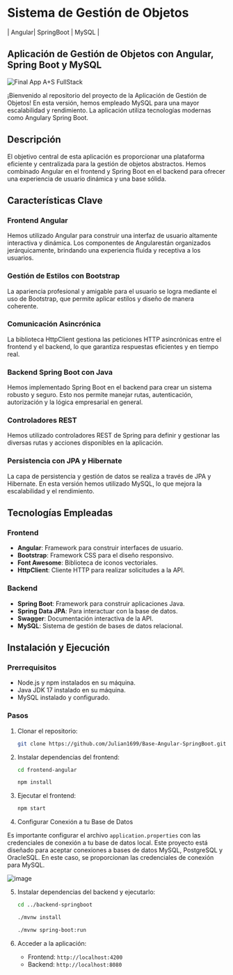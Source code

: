 # Sistema de Gestión de Objetos 
| Angular| SpringBoot | MySQL |

## Aplicación de Gestión de Objetos con Angular, Spring Boot y MySQL

![Final App A+S FullStack](https://github.com/Julian1699/Base-Angular-SpringBoot/assets/114323630/eefc0579-fe91-4357-8867-0490c3b2f27a)

¡Bienvenido al repositorio del proyecto de la Aplicación de Gestión de Objetos! En esta versión, hemos empleado MySQL para una mayor escalabilidad y rendimiento. La aplicación utiliza tecnologías modernas como Angulary Spring Boot.

## Descripción

El objetivo central de esta aplicación es proporcionar una plataforma eficiente y centralizada para la gestión de objetos abstractos. Hemos combinado Angular en el frontend y Spring Boot en el backend para ofrecer una experiencia de usuario dinámica y una base sólida.

## Características Clave

### Frontend Angular
Hemos utilizado Angular para construir una interfaz de usuario altamente interactiva y dinámica. Los componentes de Angularestán organizados jerárquicamente, brindando una experiencia fluida y receptiva a los usuarios.

### Gestión de Estilos con Bootstrap
La apariencia profesional y amigable para el usuario se logra mediante el uso de Bootstrap, que permite aplicar estilos y diseño de manera coherente.

### Comunicación Asincrónica
La biblioteca HttpClient gestiona las peticiones HTTP asincrónicas entre el frontend y el backend, lo que garantiza respuestas eficientes y en tiempo real.

### Backend Spring Boot con Java
Hemos implementado Spring Boot en el backend para crear un sistema robusto y seguro. Esto nos permite manejar rutas, autenticación, autorización y la lógica empresarial en general.

### Controladores REST
Hemos utilizado controladores REST de Spring para definir y gestionar las diversas rutas y acciones disponibles en la aplicación.

### Persistencia con JPA y Hibernate
La capa de persistencia y gestión de datos se realiza a través de JPA y Hibernate. En esta versión hemos utilizado MySQL, lo que mejora la escalabilidad y el rendimiento.

## Tecnologías Empleadas

### Frontend
- **Angular**: Framework para construir interfaces de usuario.
- **Bootstrap**: Framework CSS para el diseño responsivo.
- **Font Awesome**: Biblioteca de iconos vectoriales.
- **HttpClient**: Cliente HTTP para realizar solicitudes a la API.

### Backend
- **Spring Boot**: Framework para construir aplicaciones Java.
- **Spring Data JPA**: Para interactuar con la base de datos.
- **Swagger**: Documentación interactiva de la API.
- **MySQL**: Sistema de gestión de bases de datos relacional.

## Instalación y Ejecución

### Prerrequisitos
- Node.js y npm instalados en su máquina.
- Java JDK 17 instalado en su máquina.
- MySQL instalado y configurado.

### Pasos
1. Clonar el repositorio:
    ```bash
    git clone https://github.com/Julian1699/Base-Angular-SpringBoot.git
    ```

2. Instalar dependencias del frontend:
    ```bash
    cd frontend-angular
    ```

    ```bash
    npm install
    ```

3. Ejecutar el frontend:

    ```bash
    npm start
    ```

4. Configurar Conexión a tu Base de Datos

Es importante configurar el archivo `application.properties` con las credenciales de conexión a tu base de datos local. Este proyecto está diseñado para aceptar conexiones a bases de datos MySQL, PostgreSQL y OracleSQL. En este caso, se proporcionan las credenciales de conexión para MySQL.

![image](https://github.com/Julian1699/Base-Angular-SpringBoot/assets/114323630/2c4df2e2-9451-427e-8d88-e0c7e77aa1fd)

5. Instalar dependencias del backend y ejecutarlo:
    ```bash
    cd ../backend-springboot
    ```
    
    ```bash
    ./mvnw install
    ```
    
    ```bash
    ./mvnw spring-boot:run
    ```
6. Acceder a la aplicación:
   - Frontend: `http://localhost:4200`
   - Backend: `http://localhost:8080`
